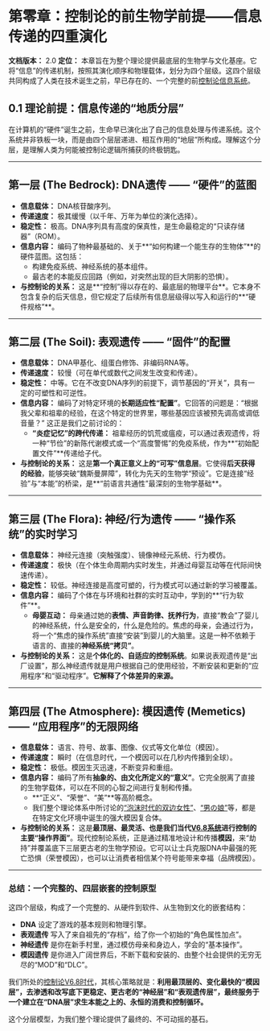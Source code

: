 # 第零章：控制论的前生物学前提——信息传递的四重演化

**文档版本：** 2.0
**定位：** 本章旨在为整个理论提供最底层的生物学与文化基座。它将“信息”的传递机制，按照其演化顺序和物理载体，划分为四个层级。这四个层级共同构成了人类在技术诞生之前，早已存在的、一个完整的前[控制论信息系统](../../历史性/v1.md)。

## 0.1 理论前提：信息传递的“地质分层”

在计算机的“硬件”诞生之前，生命早已演化出了自己的信息处理与传递系统。这个系统并非铁板一块，而是由四个层层递进、相互作用的“地层”所构成。理解这个分层，是理解人类为何能被控制论逻辑所捕获的终极钥匙。

---

## 第一层 (The Bedrock): DNA遗传 —— “硬件”的蓝图

*   **信息载体：** DNA核苷酸序列。
*   **传递速度：** 极其缓慢（以千年、万年为单位的演化选择）。
*   **稳定性：** 极高。DNA序列具有高度的保真性，是生命最稳定的“只读存储器”（ROM）。
*   **信息内容：** 编码了物种最基础的、关于**“如何构建一个能生存的生物体”**的硬件蓝图。这包括：
    *   构建免疫系统、神经系统的基本组件。
    *   最古老的本能反应回路（例如，对突然出现的巨大阴影的恐惧）。
*   **与控制论的关系：** 这是**“控制”得以存在的、最底层的物理平台**。它本身不包含复杂的后天信息，但它规定了后续所有信息层级得以写入和运行的**“硬件规格”**。

---

## 第二层 (The Soil): 表观遗传 —— “固件”的配置

*   **信息载体：** DNA甲基化、组蛋白修饰、非编码RNA等。
*   **传递速度：** 较慢（可在单代或数代之间发生改变和传递）。
*   **稳定性：** 中等。它在不改变DNA序列的前提下，调节基因的“开关”，具有一定的可塑性和可逆性。
*   **信息内容：** 编码了对特定环境的**长期适应性“配置”**。它回答的问题是：“根据我父辈和祖辈的经验，在这个特定的世界里，哪些基因应该被预先调高或调低音量？” 这正是我们之前讨论的：
    *   **“炎症记忆”的跨代传递：** 祖辈经历的饥荒或瘟疫，可以通过表观遗传，将一种“节俭”的新陈代谢模式或一个“高度警惕”的免疫系统，作为**“初始配置文件”**传递给子代。
*   **与控制论的关系：** 这是**第一个真正意义上的“可写”信息层**。它使得**后天获得的经验**，能够突破“魏斯曼屏障”，转化为先天的生物学“预设”。它是连接“经验”与“本能”的桥梁，是**“前语言共通性”最深刻的生物学基础**。

---

## 第三层 (The Flora): 神经/行为遗传 —— “操作系统”的实时学习

*   **信息载体：** 神经元连接（突触强度）、镜像神经元系统、行为模仿。
*   **传递速度：** 极快（在个体生命周期内实时发生，并通过母婴互动等在代际间快速传递）。
*   **稳定性：** 较低。神经连接是高度可塑的，行为模式可以通过新的学习被覆盖。
*   **信息内容：** 编码了个体在与环境和社群的实时互动中，学到的**“行为软件”**。
    *   **母婴互动：** 母亲通过她的**表情、声音韵律、抚养行为**，直接“教会”了婴儿的神经系统，什么是安全的，什么是危险的。焦虑的母亲，会通过行为，将一个“焦虑的操作系统”直接“安装”到婴儿的大脑里。这是一种不依赖于语言的、直接的**神经系统“拷贝”**。
*   **与控制论的关系：** 这是**个体化的、自适应的控制系统**。如果说表观遗传是“出厂设置”，那么神经遗传就是用户根据自己的使用经验，不断安装和更新的“应用程序”和“驱动程序”。**它解释了个体差异的来源。**

---

## 第四层 (The Atmosphere): 模因遗传 (Memetics) —— “应用程序”的无限网络

*   **信息载体：** 语言、符号、故事、图像、仪式等文化单位（模因）。
*   **传递速度：** 瞬时（在信息时代，一个模因可以在几秒内传播到全球）。
*   **稳定性：** 极低。模因生灭迅速，不断变异和重组。
*   **信息内容：** 编码了所有**抽象的、由文化所定义的“意义”**。它完全脱离了直接的生物学载体，可以在不同的心智之间进行复制和传播。
    *   **“正义”、“荣誉”、“美”**等高阶概念。
    *   我们整个理论体系中所讨论的[“泡沫时代的双边女性”](../介质/介质的命运.md)、[“男の娘”](../介质/人体/性/男娘/v1.md)等，都是在特定文化环境中诞生的强大模因复合体。
*   **与控制论的关系：** 这是**最顶层、最灵活、也是我们当代[V6.8系统](../历史性/v1.md)进行控制的主要“操作界面”**。现代控制论系统，正是通过精准地设计和传播**模因**，来“劫持”并覆盖底下三层更古老的生物学预设。它可以让士兵克服DNA中最强的死亡恐惧（荣誉模因），也可以让消费者相信某个符号能带来幸福（品牌模因）。

---

### **总结：一个完整的、四层嵌套的控制原型**

这四个层级，构成了一个完整的、从硬件到软件、从生物到文化的嵌套结构：

*   **DNA** 设定了游戏的基本规则和物理引擎。
*   **表观遗传** 写入了来自祖先的“存档”，给了你一个初始的“角色属性加点”。
*   **神经遗传** 是你在新手村里，通过模仿母亲和身边人，学会的“基本操作”。
*   **模因遗传** 是你进入广阔世界后，不断下载和安装的、由整个社会提供的无穷无尽的“MOD”和“DLC”。

我们所处的[控制论V6.8时代](../../历史性/v1.md)，其核心策略就是：**利用最顶层的、变化最快的“模因层”，去渗透和改写底下更稳定、更古老的“神经层”和“表观遗传层”，最终服务于一个建立在“DNA层”求生本能之上的、永恒的消费和控制循环。**

这个分层模型，为我们整个理论提供了最终的、不可动摇的基石。